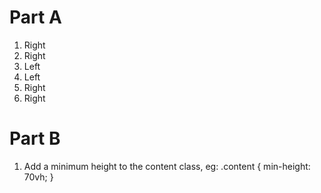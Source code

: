 # Part A
1. Right
2. Right
3. Left
4. Left
5. Right
6. Right

# Part B
1. Add a minimum height to the content class, eg: .content { min-height: 70vh; }
